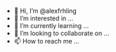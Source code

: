 - 👋 Hi, I’m @alexfrhling
- 👀 I’m interested in ...
- 🌱 I’m currently learning ...
- 💞️ I’m looking to collaborate on ...
- 📫 How to reach me ...

<!---
alexfrhling/alexfrhling is a ✨ special ✨ repository because its `README.md` (this file) appears on your GitHub profile.
You can click the Preview link to take a look at your changes.
--->
